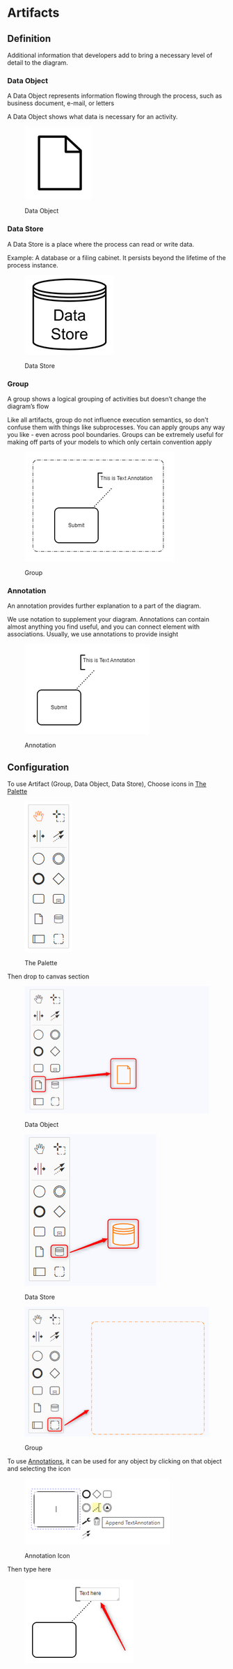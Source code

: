 # Artifacts

## Definition

Additional information that developers add to bring a necessary level of detail to the diagram.

### Data Object

A Data Object represents information flowing through the process, such as business document, e-mail, or letters

A Data Object shows what data is necessary for an activity.

<figure><img src="../../../.gitbook/assets/image (81).png" alt=""><figcaption><p>Data Object</p></figcaption></figure>

### Data Store

A Data Store is a place where the process can read or write data.

Example: A database or a filing cabinet. It persists beyond the lifetime of the process instance.

<figure><img src="../../../.gitbook/assets/image (99).png" alt=""><figcaption><p>Data Store</p></figcaption></figure>

### Group

A group shows a logical grouping of activities but doesn’t change the diagram’s flow

Like all artifacts, group do not influence execution semantics, so don't confuse them with things like subprocesses. You can apply groups any way you like - even across pool boundaries. Groups can be extremely useful for making off parts of your models to which only certain convention apply

<figure><img src="../../../.gitbook/assets/image (22).png" alt=""><figcaption><p>Group</p></figcaption></figure>

### Annotation

An annotation provides further explanation to a part of the diagram.

We use notation to supplement your diagram. Annotations can contain almost anything you find useful, and you can connect element with associations. Usually, we use annotations to provide insight

<figure><img src="../../../.gitbook/assets/image (41).png" alt=""><figcaption><p>Annotation</p></figcaption></figure>

## Configuration

To use Artifact (Group, Data Object, Data Store), Choose icons in [The Palette](../workflow-editor.md#the-palette)

<figure><img src="../../../.gitbook/assets/image (105).png" alt=""><figcaption><p>The Palette</p></figcaption></figure>

Then drop to canvas section

<figure><img src="../../../.gitbook/assets/image (106).png" alt=""><figcaption><p>Data Object</p></figcaption></figure>

<figure><img src="../../../.gitbook/assets/image (103).png" alt=""><figcaption><p>Data Store</p></figcaption></figure>

<figure><img src="../../../.gitbook/assets/image (18).png" alt=""><figcaption><p>Group</p></figcaption></figure>

To use [Annotations](artifacts.md#annotation), it can be used for any object by clicking on that object and selecting the icon

<figure><img src="../../../.gitbook/assets/image (107).png" alt=""><figcaption><p>Annotation Icon</p></figcaption></figure>

Then type here

<figure><img src="../../../.gitbook/assets/image (104).png" alt=""><figcaption></figcaption></figure>
